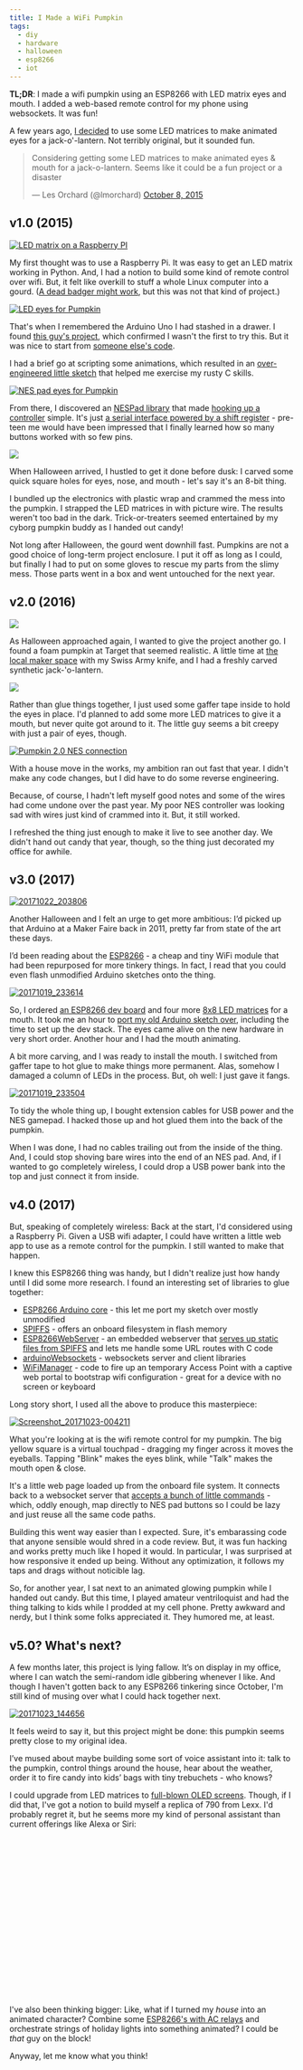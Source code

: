 ```yaml
---
title: I Made a WiFi Pumpkin
tags:
  - diy
  - hardware
  - halloween
  - esp8266
  - iot
---
```


**TL;DR**: I made a wifi pumpkin using an ESP8266 with LED matrix eyes and mouth.
I added a web-based remote control for my phone using websockets. It was fun!

<!--more-->

<nav role="navigation" class="table-of-contents"></nav>

A few years ago, [I decided][pumpkintweet] to use some LED matrices to make animated
eyes for a jack-o'-lantern. Not terribly original, but it sounded fun.

<blockquote class="twitter-tweet" data-lang="en"><p lang="en" dir="ltr">Considering getting some LED matrices to make animated eyes &amp; mouth for a jack-o-lantern. Seems like it could be a fun project or a disaster</p>&mdash; Les Orchard (@lmorchard) <a href="https://twitter.com/lmorchard/status/651958618800177152?ref_src=twsrc%5Etfw">October 8, 2015</a></blockquote>

[pumpkintweet]: https://twitter.com/lmorchard/status/651958618800177152

## v1.0 (2015)

<a data-flickr-embed="true"  href="https://www.flickr.com/photos/deusx/21954391310/in/datetaken/" title="LED matrix on a Raspberry PI"><img class="inset wide left" src="raspi.jpg" alt="LED matrix on a Raspberry PI"></a>

My first thought was to use a Raspberry Pi.  It was easy to get an LED matrix
working in Python. And, I had a notion to build some kind of remote control
over wifi. But, it felt like overkill to stuff a whole Linux computer
into a gourd. ([A dead badger might work][badger], but this was not that kind
of project.)

[badger]: http://strangehorizons.com/non-fiction/articles/installing-linux-on-a-dead-badger-users-notes/

<a data-flickr-embed="true"  href="https://www.flickr.com/photos/deusx/21994112010/in/datetaken/" title="LED eyes for Pumpkin"><img class="inset wide left" src="arduino.jpg" alt="LED eyes for Pumpkin"></a>

That's when I remembered the Arduino Uno I had stashed in a drawer.  I found
[this guy's project][otherpump], which confirmed I wasn't the first to try
this. But it was nice to start from [someone else's code][workingcode]. 

[workingcode]: https://github.com/michaltj/LedEyes/blob/master/LedEyes.ino
[otherpump]:  https://mjanyst.weebly.com/arduino-pumpkin-eyes.html

I had a brief go at scripting some animations, which resulted
in an [over-engineered little sketch][overengineered] that helped me 
exercise my rusty C skills.

[overengineered]: https://github.com/lmorchard/arduino-sketches/blob/master/googly_eyes/googly_eyes.ino

<a data-flickr-embed="true"  href="https://www.flickr.com/photos/deusx/22453913015/in/datetaken/" title="NES pad eyes for Pumpkin"><img class="inset wide left" src="nespad1.jpg" alt="NES pad eyes for Pumpkin"></a>

From there, I discovered an [NESPad library][] that made [hooking up a
controller][hookingup] simple. It's just [a serial interface
powered by a shift register][neshow] - pre-teen me would have been impressed that I
finally learned how so many buttons worked with so few pins.

[neshow]: https://www.allaboutcircuits.com/projects/nes-controller-interface-with-an-arduino-uno/
[hookingup]: https://github.com/lmorchard/arduino-sketches/blob/master/nespad_eyes/nespad_eyes.ino
[nespad library]: https://github.com/joshmarinacci/nespad-arduino 

<a data-flickr-embed="true"  href="https://www.flickr.com/photos/deusx/22463866250/in/datetaken/" title="Pumpkin, candy, NES pad"><img class="inset wide left" src="orig-real-pumpkin-3.jpg" /></a>

When Halloween arrived, I hustled to get it done before dusk: I carved some
quick square holes for eyes, nose, and mouth - let's say it's an 8-bit thing. 

I bundled up the electronics with plastic wrap and crammed the mess into
the pumpkin. I strapped the LED matrices in with picture
wire. The results weren't too bad in the dark. 
Trick-or-treaters seemed entertained by my cyborg pumpkin buddy as I handed out
candy!

Not long after Halloween, the gourd went downhill fast. Pumpkins are
not a good choice of long-term project enclosure. I put it off as long as I could, but
finally I had to put on some gloves to rescue my parts from the slimy
mess. Those parts went in a box and went untouched for the next year. 
<br style="clear:both">

## v2.0 (2016)

<a data-flickr-embed="true"  href="https://www.flickr.com/photos/deusx/30331621951/in/datetaken/" title="Pumpkin 2.0"><img class="inset wide right" src="pumpkin2-1.jpg" /></a>

As Halloween approached again, I wanted to give the project another go. I
found a foam pumpkin at Target that seemed realistic. A little time at
[the local maker space][i3] with my Swiss Army knife, and I had a freshly carved
synthetic jack-'o-lantern. 

[i3]: https://www.i3detroit.org/

<a data-flickr-embed="true"  href="https://www.flickr.com/photos/deusx/30380916606/in/datetaken/" title="Pumpkin 2.0"><img class="inset wide right" src="pumpkin2-2.jpg" /></a>

Rather than glue things together, I just used some gaffer tape inside to hold
the eyes in place. I'd planned to add some more LED matrices to give it a mouth,
but never quite got around to it. The little guy seems a bit creepy with just a
pair of eyes, though.

<a data-flickr-embed="true"  href="https://www.flickr.com/photos/deusx/30380883136/in/datetaken/" title="Pumpkin 2.0 NES connection"><img class="inset wide right" src="nes-connection.jpg" alt="Pumpkin 2.0 NES connection"></a>

With a house move in the works, my ambition ran out fast that year. I
didn't make any code changes, but I did have to do some reverse engineering.

Because, of course, I hadn't left myself good notes and some of the wires had
come undone over the past year.  My poor NES controller was looking sad with
wires just kind of crammed into it.  But, it still worked.

I refreshed the thing just enough to make it live to see another day. We
didn't hand out candy that year, though, so the thing just decorated my office
for awhile. <br style="clear:both">

## v3.0 (2017)

<!--
<a data-flickr-embed="true"  href="https://www.flickr.com/photos/deusx/37852469272/in/datetaken/" title="Pumpkin meets hot glue"><img class="inset wide right" src="hot-glue.jpg" alt="Pumpkin meets hot glue"></a>
-->

<a data-flickr-embed="true"  href="https://www.flickr.com/photos/deusx/24031281868/in/datetaken/" title="20171022_203806"><img id="thumbnail" class="inset wide left" src="pumpkin.jpg" alt="20171022_203806"></a>

Another Halloween and I felt an urge to get more ambitious: I’d picked up that
Arduino at a Maker Faire back in 2011, pretty far from state of the art these 
days. 

I’d been reading about the [ESP8266][] -
a cheap and tiny WiFi module that had been repurposed for
more tinkery things.  In fact, I read that you could even flash unmodified
Arduino sketches onto the thing.

[esp8266]: https://www.espressif.com/en/products/hardware/esp8266ex/overview

<!--
<a data-flickr-embed="true"  href="https://www.flickr.com/photos/deusx/24031428708/in/datetaken/" title="Creepy pumpkin eyes"><img class="inset wide left" src="creepy.jpg" alt="Creepy pumpkin eyes"></a>
-->

<a data-flickr-embed="true"  href="https://www.flickr.com/photos/deusx/37626526390/in/datetaken/" title="20171019_233614"><img class="inset wide left" src="interior.jpg" alt="20171019_233614"></a>

So, I ordered [an ESP8266 dev board][nodemcu] and four more [8x8 LED
matrices][matrix] for a mouth.
It took me an hour to [port my old Arduino sketch over][ported],
including the time to set up the dev stack. The eyes came alive on
the new hardware in very short order. Another hour and I had the
mouth animating.

[nodemcu]: http://a.co/8zPcmQ5 
[matrix]: http://a.co/3Mc3qZZ
[ported]: https://github.com/lmorchard/arduino-sketches/blob/master/nodemcu/nespad_eyes/nespad_eyes.ino

<!--
<a data-flickr-embed="true"  href="https://www.flickr.com/photos/deusx/37852235042/in/datetaken/" title="20171017_005235"><img class="inset wide left" src="mouth.jpg" alt="20171017_005235"></a>
-->

<!--
<a data-flickr-embed="true"  href="https://www.flickr.com/photos/deusx/37173755914/in/datetaken/" title="20171021_230802"><img class="inset wide left" src="missing-column.jpg" alt="20171021_230802"></a>
-->

A bit more carving, and I was ready to install the mouth. I switched
from gaffer tape to hot glue to make things more permanent. Alas, somehow I
damaged a column of LEDs in the process. But, oh well: I just gave it fangs.

<a data-flickr-embed="true"  href="https://www.flickr.com/photos/deusx/37626516700/in/datetaken/" title="20171019_233504"><img class="inset wide left" src="plugs.jpg" alt="20171019_233504"></a>

<!--
<a data-flickr-embed="true"  href="https://www.flickr.com/photos/deusx/37626520570/in/datetaken/" title="20171019_233530"><img class="inset wide wide left" src="plugged-in.jpg" alt="20171019_233530"></a>
-->

To tidy the whole thing up, I bought extension cables for USB power and the NES
gamepad. I hacked those up and hot glued them into the back of the pumpkin. 

When I was done, I had no cables trailing out from the inside of the thing. And, I could
stop shoving bare wires into the end of an NES pad. And, if I wanted to go
completely wireless, I could drop a USB power bank into the top and just
connect it from inside.
<br style="clear:both">

## v4.0 (2017)

But, speaking of completely wireless: Back at the start, I'd
considered using a Raspberry Pi.  Given a USB wifi adapter, I could have
written a little web app to use as a remote control for the pumpkin. I still
wanted to make that happen.

I knew this ESP8266 thing was handy, but I didn't realize just how handy until I did some more research. I found an interesting set of libraries to glue together:

* [ESP8266 Arduino core][espcore] - this let me port my sketch over mostly unmodified
* [SPIFFS][] - offers an onboard filesystem in flash memory
* [ESP8266WebServer][] - an embedded webserver that [serves up static files from SPIFFS][servestatic] and lets me handle some URL routes with C code
* [arduinoWebsockets][] - websockets server and client libraries
* [WiFiManager][] - code to fire up an temporary Access Point with a captive web portal to bootstrap wifi configuration - great for a device with no screen or keyboard

[espcore]: https://github.com/esp8266/Arduino
[SPIFFS]:http://esp8266.github.io/Arduino/versions/2.0.0/doc/filesystem.html 
[servestatic]: https://github.com/esp8266/Arduino/tree/master/libraries/ESP8266WebServer/examples/FSBrowser 
[arduinoWebsockets]: https://github.com/Links2004/arduinoWebSockets
[ESP8266WebServer]: https://github.com/esp8266/Arduino/tree/master/libraries/ESP8266WebServer
[WiFiManager]: https://github.com/tzapu/WiFiManager

Long story short, I used all the above to produce this masterpiece:

<a data-flickr-embed="true"  href="https://www.flickr.com/photos/deusx/24031282388/in/datetaken/" title="Screenshot_20171023-004211"><img class="fullwidth" src="controls.jpg" alt="Screenshot_20171023-004211"></a>

What you're looking at is the wifi remote control for my pumpkin. The big yellow square is a virtual touchpad - dragging my finger across it moves the eyeballs. Tapping "Blink" makes the eyes blink, while "Talk" makes the mouth open & close.

It's a little web page loaded up from the onboard file system. It connects back to a websocket server that [accepts a bunch of little commands][wscmds] - which, oddly enough, map directly to NES pad buttons so I could be lazy and just reuse all the same code paths.

[wscmds]: https://github.com/lmorchard/arduino-sketches/blob/master/nodemcu/nespad_eyes/nespad_eyes.ino#L324 

Building this went way easier than I expected. Sure, it's embarassing code that anyone sensible would shred in a code review. But, it was fun hacking and works pretty much like I hoped it would. In particular, I was surprised at how responsive it ended up being. Without any optimization, it follows my taps and drags without noticible lag.

So, for another year, I sat next to an animated glowing pumpkin while I handed
out candy. But this time, I played amateur ventriloquist and had the thing
talking to kids while I prodded at my cell phone. Pretty awkward and nerdy, but
I think some folks appreciated it. They humored me, at least.

## v5.0? What's next?

A few months later, this project is lying fallow. It’s on display in my office, where I can watch the semi-random idle gibbering whenever I like. And though I haven't gotten back to any ESP8266 tinkering since October, I'm still kind of musing over what I could hack together next.

<a data-flickr-embed="true"  href="https://www.flickr.com/photos/deusx/37885815451/in/datetaken/" title="20171023_144656"><img class="fullwidth" src="in-office.jpg" alt="20171023_144656"></a>

It feels weird to say it, but this project might be done: this pumpkin seems pretty close to my original idea. 

I’ve mused about maybe building some sort of voice assistant into it: talk to the pumpkin, control things around the house, hear about the weather, order it to fire candy into kids’ bags with tiny trebuchets - who knows?

I could upgrade from LED matrices to [full-blown OLED screens][oled]. Though, if I did that, I've got a notion to build myself a replica of 790 from Lexx. I'd probably regret it, but he seems more my kind of personal assistant than current offerings like Alexa or Siri:

<div style="position: relative; padding-bottom: 56.25%;">
  <iframe class="lazyload" style="position: absolute; top: 0; left: 0; width: 100%; height: 100%;" src="" data-src="https://www.youtube.com/embed/s8d1mfLa5Vk" frameborder="0" gesture="media" allow="encrypted-media" allowfullscreen></iframe>
</div>

[oled]: https://learn.adafruit.com/animated-electronic-eyes-using-teensy-3-1/overview

I've also been thinking bigger: Like, what if I turned my *house* into an animated character? Combine some [ESP8266's with AC relays][sonoff] and orchestrate strings of holiday lights into something animated? I could be *that* guy on the block!

Anyway, let me know what you think!

[sonoff]: https://www.itead.cc/sonoff-wifi-wireless-switch.html

<script async src="https://platform.twitter.com/widgets.js" charset="utf-8"></script>

<!-- vim: set wrap linebreak nolist wrapmargin=0 textwidth=0 syntax=markdown formatoptions-=t: -->
